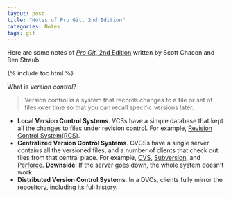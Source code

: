```yaml
---
layout: post
title: "Notes of Pro Git, 2nd Edition"
categories: Notes
tags: git
---
```


Here are some notes of [*Pro Git*, 2nd Edition](https://git-scm.com/book/en/v2) written by Scott Chacon and Ben Straub.

{% include toc.html %}

What is *version control*?

> Version control is a system that records changes to a file or set of files over time so that you can recall specific versions later.

- **Local Version Control Systems**. VCSs have a simple database that kept all the changes to files under revision control. For example, [Revision Control System(RCS)](https://en.wikipedia.org/wiki/Revision_Control_System).
- **Centralized Version Control Systems**. CVCSs have a single server contains all the versioned files, and a number of clients that check out files from that central place. For example, [CVS](https://en.wikipedia.org/wiki/Concurrent_Versions_System), [Subversion](https://subversion.apache.org/), and [Perforce](https://www.perforce.com/). **Downside**: If the server goes down, the whole system doesn't work.
- **Distributed Version Control Systems**. In a DVCs, clients fully mirror the repository, including its full history.